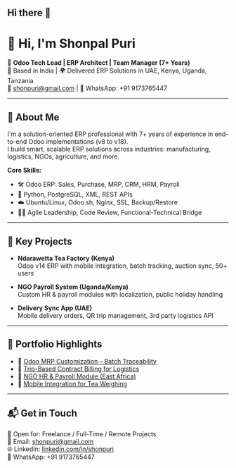 ## Hi there 👋

# 👋 Hi, I'm Shonpal Puri

🎯 **Odoo Tech Lead | ERP Architect | Team Manager (7+ Years)**  
📍 Based in India | 🌍 Delivered ERP Solutions in UAE, Kenya, Uganda, Tanzania  
📧 shonpuri@gmail.com | 📱 WhatsApp: +91 9173765447  

---

## 💼 About Me

I'm a solution-oriented ERP professional with 7+ years of experience in end-to-end Odoo implementations (v8 to v18).  
I build smart, scalable ERP solutions across industries: manufacturing, logistics, NGOs, agriculture, and more.

**Core Skills:**
- 🛠️ Odoo ERP: Sales, Purchase, MRP, CRM, HRM, Payroll
- 🔧 Python, PostgreSQL, XML, REST APIs
- ☁️ Ubuntu/Linux, Odoo.sh, Nginx, SSL, Backup/Restore
- 👨‍💻 Agile Leadership, Code Review, Functional-Technical Bridge

---

## 🔑 Key Projects

- **Ndarawetta Tea Factory (Kenya)**  
  Odoo v14 ERP with mobile integration, batch tracking, auction sync, 50+ users

- **NGO Payroll System (Uganda/Kenya)**  
  Custom HR & payroll modules with localization, public holiday handling

- **Delivery Sync App (UAE)**  
  Mobile delivery orders, QR trip management, 3rd party logistics API

---

## 📂 Portfolio Highlights

- 📌 [Odoo MRP Customization – Batch Traceability](#)
- 📌 [Trip-Based Contract Billing for Logistics](#)
- 📌 [NGO HR & Payroll Module (East Africa)](#)
- 📌 [Mobile Integration for Tea Weighing](#)

---

## 📬 Get in Touch

💼 Open for: Freelance / Full-Time / Remote Projects  
📧 Email: shonpuri@gmail.com  
🌐 LinkedIn: [linkedin.com/in/shonpuri](#)  
📱 WhatsApp: +91 9173765447

